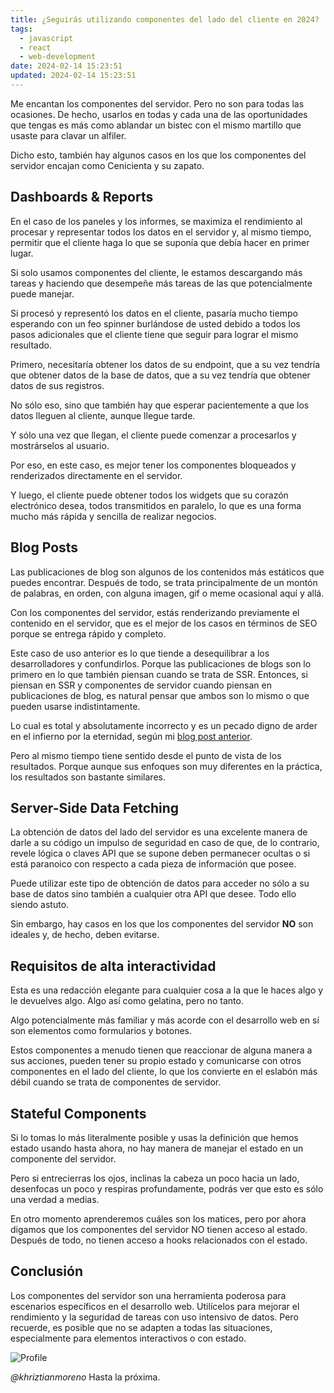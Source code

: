 ```yaml
---
title: ¿Seguirás utilizando componentes del lado del cliente en 2024?
tags:
  - javascript
  - react
  - web-development
date: 2024-02-14 15:23:51
updated: 2024-02-14 15:23:51
---
```


Me encantan los componentes del servidor. Pero no son para todas las ocasiones. De hecho, usarlos en todas y cada una de las oportunidades que tengas es más como ablandar un bistec con el mismo martillo que usaste para clavar un alfiler.

Dicho esto, también hay algunos casos en los que los componentes del servidor encajan como Cenicienta y su zapato.

## Dashboards & Reports

En el caso de los paneles y los informes, se maximiza el rendimiento al procesar y representar todos los datos en el servidor y, al mismo tiempo, permitir que el cliente haga lo que se suponía que debía hacer en primer lugar.

Si solo usamos componentes del cliente, le estamos descargando más tareas y haciendo que desempeñe más tareas de las que potencialmente puede manejar.

Si procesó y representó los datos en el cliente, pasaría mucho tiempo esperando con un feo spinner burlándose de usted debido a todos los pasos adicionales que el cliente tiene que seguir para lograr el mismo resultado.

Primero, necesitaría obtener los datos de su endpoint, que a su vez tendría que obtener datos de la base de datos, que a su vez tendría que obtener datos de sus registros.

No sólo eso, sino que también hay que esperar pacientemente a que los datos lleguen al cliente, aunque llegue tarde.

Y sólo una vez que llegan, el cliente puede comenzar a procesarlos y mostrárselos al usuario.

Por eso, en este caso, es mejor tener los componentes bloqueados y renderizados directamente en el servidor.

Y luego, el cliente puede obtener todos los widgets que su corazón electrónico desea, todos transmitidos en paralelo, lo que es una forma mucho más rápida y sencilla de realizar negocios.

## Blog Posts

Las publicaciones de blog son algunos de los contenidos más estáticos que puedes encontrar. Después de todo, se trata principalmente de un montón de palabras, en orden, con alguna imagen, gif o meme ocasional aquí y allá.

Con los componentes del servidor, estás renderizando previamente el contenido en el servidor, que es el mejor de los casos en términos de SEO porque se entrega rápido y completo.

Este caso de uso anterior es lo que tiende a desequilibrar a los desarrolladores y confundirlos. Porque las publicaciones de blogs son lo primero en lo que también piensan cuando se trata de SSR. Entonces, si piensan en SSR y componentes de servidor cuando piensan en publicaciones de blog, es natural pensar que ambos son lo mismo o que pueden usarse indistintamente.

Lo cual es total y absolutamente incorrecto y es un pecado digno de arder en el infierno por la eternidad, según mi [blog post anterior](https://dev.to/khriztianmoreno/server-components-vs-server-side-rendering-4ghe).

Pero al mismo tiempo tiene sentido desde el punto de vista de los resultados. Porque aunque sus enfoques son muy diferentes en la práctica, los resultados son bastante similares.

## Server-Side Data Fetching

La obtención de datos del lado del servidor es una excelente manera de darle a su código un impulso de seguridad en caso de que, de lo contrario, revele lógica o claves API que se supone deben permanecer ocultas o si está paranoico con respecto a cada pieza de información que posee.

Puede utilizar este tipo de obtención de datos para acceder no sólo a su base de datos sino también a cualquier otra API que desee. Todo ello siendo astuto.

Sin embargo, hay casos en los que los componentes del servidor **NO** son ideales y, de hecho, deben evitarse.

## Requisitos de alta interactividad

Esta es una redacción elegante para cualquier cosa a la que le haces algo y le devuelves algo. Algo así como gelatina, pero no tanto.

Algo potencialmente más familiar y más acorde con el desarrollo web en sí son elementos como formularios y botones.

Estos componentes a menudo tienen que reaccionar de alguna manera a sus acciones, pueden tener su propio estado y comunicarse con otros componentes en el lado del cliente, lo que los convierte en el eslabón más débil cuando se trata de componentes de servidor.

## Stateful Components

Si lo tomas lo más literalmente posible y usas la definición que hemos estado usando hasta ahora, no hay manera de manejar el estado en un componente del servidor.

Pero si entrecierras los ojos, inclinas la cabeza un poco hacia un lado, desenfocas un poco y respiras profundamente, podrás ver que esto es sólo una verdad a medias.

En otro momento aprenderemos cuáles son los matices, pero por ahora digamos que los componentes del servidor NO tienen acceso al estado. Después de todo, no tienen acceso a hooks relacionados con el estado.

## Conclusión

Los componentes del servidor son una herramienta poderosa para escenarios específicos en el desarrollo web. Utilícelos para mejorar el rendimiento y la seguridad de tareas con uso intensivo de datos. Pero recuerde, es posible que no se adapten a todas las situaciones, especialmente para elementos interactivos o con estado.

![Profile](https://res.cloudinary.com/khriztianmoreno/image/upload/c_scale,w_148/v1591324337/KM-brand/stickers/sticker-3_2x.png)

_@khriztianmoreno_ Hasta la próxima.
